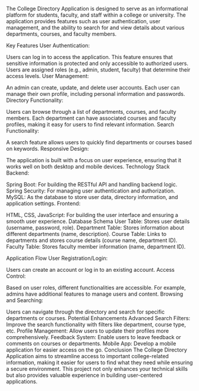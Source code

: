 The College Directory Application is designed to serve as an informational platform for students,
faculty, and staff within a college or university. The application provides features such as user 
authentication, user management, and the ability to search for and view details about various 
departments, courses, and faculty members.

Key Features
User Authentication:

Users can log in to access the application. This feature ensures that sensitive information is
protected and only accessible to authorized users.
Users are assigned roles (e.g., admin, student, faculty) that determine their access levels.
User Management:

An admin can create, update, and delete user accounts.
Each user can manage their own profile, including personal information and passwords.
Directory Functionality:

Users can browse through a list of departments, courses, and faculty members.
Each department can have associated courses and faculty profiles, making it easy for users to 
find relevant information.
Search Functionality:

A search feature allows users to quickly find departments or courses based on keywords.
Responsive Design:

The application is built with a focus on user experience, ensuring that it works well on both
desktop and mobile devices.
Technology Stack
Backend:

Spring Boot: For building the RESTful API and handling backend logic.
Spring Security: For managing user authentication and authorization.
MySQL: As the database to store user data, directory information, and application settings.
Frontend:

HTML, CSS, JavaScript: For building the user interface and ensuring a smooth user experience.
Database Schema
User Table: Stores user details (username, password, role).
Department Table: Stores information about different departments (name, description).
Course Table: Links to departments and stores course details (course name, department ID).
Faculty Table: Stores faculty member information (name, department ID).

Application Flow
User Registration/Login:

Users can create an account or log in to an existing account.
Access Control:

Based on user roles, different functionalities are accessible. For example, admins have 
additional features to manage users and content.
Browsing and Searching:

Users can navigate through the directory and search for specific departments or courses.
Potential Enhancements
Advanced Search Filters: Improve the search functionality with filters like department, course type, etc.
Profile Management: Allow users to update their profiles more comprehensively.
Feedback System: Enable users to leave feedback or comments on courses or departments.
Mobile App: Develop a mobile application for easier access on the go.
Conclusion
The College Directory Application aims to streamline access to important college-related information, making 
it easier for users to find what they need while ensuring a secure environment. This project not only
enhances your technical skills but also provides valuable experience in building user-centered applications.
